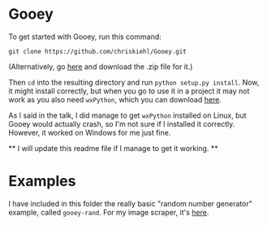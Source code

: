 # Gooey


To get started with Gooey, run this command:

```
git clone https://github.com/chriskiehl/Gooey.git
```

(Alternatively, go [here](https://github.com/chriskiehl/Gooey) and download the .zip file for it.)

Then `cd` into the resulting directory and run `python setup.py install`. Now, it might install correctly, but when you go to use it in a project it may not work as you also need `wxPython`, which you can download [here](http://www.wxpython.org/).

As I said in the talk, I did manage to get `wxPython` installed on Linux, but Gooey would actually crash, so I'm not sure if I installed it correctly. However, it worked on Windows for me just fine.

** I will update this readme file if I manage to get it working. **

Examples
===

I have included in this folder the really basic "random number generator" example, called `gooey-rand`. For my image scraper, it's [here](https://github.com/chrispy645/gooey-imgur).

